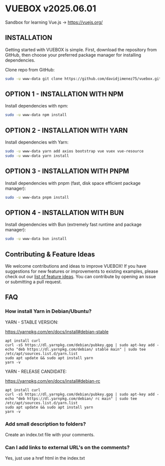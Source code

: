 # VUEBOX v2025.06.01

Sandbox for learning Vue.js -> https://vuejs.org/


## INSTALLATION

Getting started with VUEBOX is simple. First, download the repository from GitHub, then choose your preferred package manager for installing dependencies.

Clone repo from GitHub:

```bash
sudo -u www-data git clone https://github.com/davidjimenez75/vuebox.git
```

## OPTION 1 - INSTALLATION WITH NPM

Install dependencies with npm:

```bash
sudo -u www-data npm install
```

## OPTION 2 - INSTALLATION WITH YARN

Install dependencies with Yarn:

```bash
sudo -u www-data yarn add axios bootstrap vue vuex vue-resource
sudo -u www-data yarn install
```

## OPTION 3 - INSTALLATION WITH PNPM

Install dependencies with pnpm (fast, disk space efficient package manager):

```bash
sudo -u www-data pnpm install
```

## OPTION 4 - INSTALLATION WITH BUN

Install dependencies with Bun (extremely fast runtime and package manager):

```bash
sudo -u www-data bun install
```

## Contributing & Feature Ideas

We welcome contributions and ideas to improve VUEBOX!
If you have suggestions for new features or improvements to existing examples, please check out our [list of feature ideas](./FEATURE_IDEAS.md). You can contribute by opening an issue or submitting a pull request.

## FAQ

### How install Yarn in Debian/Ubuntu?

YARN - STABLE VERSION:

https://yarnpkg.com/en/docs/install#debian-stable

```
apt install curl
curl -sS https://dl.yarnpkg.com/debian/pubkey.gpg | sudo apt-key add -
echo "deb https://dl.yarnpkg.com/debian/ stable main" | sudo tee /etc/apt/sources.list.d/yarn.list
sudo apt update && sudo apt install yarn
yarn -v
```

YARN - RELEASE CANDIDATE:

https://yarnpkg.com/en/docs/install#debian-rc

```
apt install curl
curl -sS https://dl.yarnpkg.com/debian/pubkey.gpg | sudo apt-key add -
echo "deb https://dl.yarnpkg.com/debian/ rc main" | sudo tee /etc/apt/sources.list.d/yarn.list
sudo apt update && sudo apt install yarn
yarn -v
```

### Add small description to folders?

Create an index.txt file with your comments.

### Can I add links to external URL's on the comments?

Yes, just use a href html in the index.txt
```
